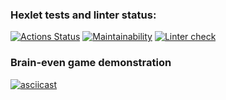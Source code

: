### Hexlet tests and linter status:
[![Actions Status](https://github.com/amazingrobocat/python-project-lvl1/workflows/hexlet-check/badge.svg)](https://github.com/amazingrobocat/python-project-lvl1/actions)
[![Maintainability](https://api.codeclimate.com/v1/badges/a99a88d28ad37a79dbf6/maintainability)](https://codeclimate.com/github/codeclimate/codeclimate/maintainability)
[![Linter check](https://github.com/amazingrobocat/python-project-lvl1/actions/workflows/flake8-WPS-check.yml/badge.svg)](https://github.com/amazingrobocat/python-project-lvl1/actions/workflows/flake8-WPS-check.yml)

### Brain-even game demonstration
[![asciicast](https://asciinema.org/a/TNfYYrLhigYqaa4NS8AzdRMgA.svg)](https://asciinema.org/a/TNfYYrLhigYqaa4NS8AzdRMgA)

